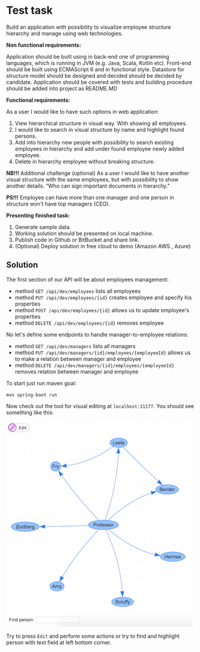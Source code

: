 # Test task

Build an application with possibility to visualize employee structure hierarchy and manage using web technologies.

**Non functional requirements:**

Application should be built using in back-end one of programming languages, which is running in JVM (e.g. Java, Scala, Kotlin etc). Front-end should be built using ECMAScript 6 and in functional style. Datastore for structure model should be designed and decided should be decided by candidate. Application should be covered with tests and building procedure should be added into project as README.MD

**Functional requirements:**

As a user I would like to have such options in web application:

1. View hierarchical structure in visual way. With showing all employees.
2. I would like to search in visual structure by name and highlight found persons.
3. Add into hierarchy new people with possibility to search existing employees in hierarchy and add under found employee newly added employee.
4. Delete in hierarchy employee without breaking structure.

**NB!!!** Additional challenge (optional)
As a user I would like to have another visual structure with the same employees, but with possibility to show another details. “Who can sign important documents in hierarchy.”

**PS!!!** Employee can have more than one manager and one person in structure won’t have top managers (CEO).

**Presenting finished task:**

1. Generate sample data.
2. Working solution should be presented on local machine.
3. Publish code in Github or BitBucket and share link.
4. (Optional) Deploy solution in free cloud to demo (Amazon AWS , Azure)

## Solution

The first section of our API will be about employees management:

- method `GET /api/dev/employees` lists all employees
- method `PUT /api/dev/employees/{id}` creates employee and specify his properties
- method `POST /api/dev/employees/{id}` allows us to update employee's properties
- method `DELETE /api/dev/employees/{id}` removes employee

No let's define some endpoints to handle manager-to-employee relations:

- method `GET /api/dev/managers` lists all managers
- method `PUT /api/dev/managers/{id}/employees/{employeeId}` allows us to make a relation between manager and employee
- method `DELETE /api/dev/managers/{id}/employees/{employeeId}` removes relation between manager and employee

To start just run maven goal:

```
mvn spring-boot run
```

Now check out the tool for visual editing at `localhost:11177`. You should see something like this:

![Futurama Graph](futurama.png)

Try to press `Edit` and perform some actions or try to find and highlight person with text field at left bottom corner.
